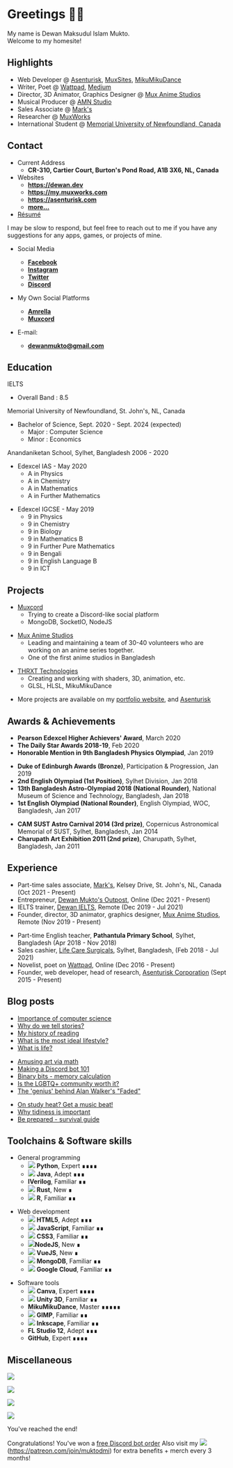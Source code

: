 # Greetings 🙋‍♂️

My name is Dewan Maksudul Islam Mukto. \
Welcome to my homesite!
<!-- .slide -->

## Highlights

- Web Developer @ [Asenturisk](https://asenturisk.com), [MuxSites](https://www.muxsites.com/), [MikuMikuDance](https://mikumikudance.org)
- Writer, Poet @ [Wattpad](https://wattpad.com/user/muktodmi), [Medium](https://muktology.medium.com/)
- Director, 3D Animator, Graphics Designer @ [Mux Anime Studios](https://mux111anime.wordpress.com/credits/)
- Musical Producer @ [AMN Studio](https://mukto.bandcamp.com/)
- Sales Associate @ [Mark's](https://marks.com)
- Researcher @ [MuxWorks](https://www.muxworks.com/)
- International Student @ [Memorial University of Newfoundland, Canada](https://www.mun.ca)

<!-- .slide -->

<a id="contact"></a>
## Contact

- Current Address
  - **CR-310, Cartier Court, Burton's Pond Road, A1B 3X6, NL, Canada**
- Websites
  - **<https://dewan.dev>**
  - **<https://my.muxworks.com>**
  - **<https://asenturisk.com>**
  - **[more...](https://mux.asenturisk.com/projects/websites)**
- [Résumé](https://my.muxworks.com/dewan-mukto-resume-3.pdf)

<!-- .slide vertical=true -->

I may be slow to respond, but feel free to reach out to me if you have any suggestions for any apps, games, or projects of mine.

- Social Media
  - **[Facebook](https://facebook.com/dewanmukto)**
  - **[Instagram](https://instagram.com/dewanmukto)**
  - **[Twitter](https://twitter.com/@DewanMukto)**
  - **[Discord](https://discord.gg/invite/GqHJmagG4k)**

- My Own Social Platforms
  - **[Amrella](https://amrella.muxworks.com/user/muktodmi)**
  - **[Muxcord](https://muxcord.dewanmukto.repl.co/channel/join/61788701e9975e0155af5f6c)**

- E-mail:
  - **[dewanmukto@gmail.com](mailto:dewanmukto@gmail.com)**

<!-- .slide -->

<a id="education"></a>
## Education

<!-- .slide vertical=true -->

IELTS

- Overall Band : 8.5

Memorial University of Newfoundland, St. John's, NL, Canada

- Bachelor of Science, Sept. 2020 - Sept. 2024 (expected)
  - Major : Computer Science
  - Minor : Economics

<!-- .slide vertical=true -->

Anandaniketan School, Sylhet, Bangladesh
2006 - 2020

- Edexcel IAS - May 2020
  - A in Physics
  - A in Chemistry
  - A in Mathematics
  - A in Further Mathematics

<!-- .slide -->

- Edexcel IGCSE - May 2019
  - 9 in Physics
  - 9 in Chemistry
  - 9 in Biology
  - 9 in Mathematics B
  - 9 in Further Pure Mathematics
  - 9 in Bengali
  - 9 in English Language B
  - 9 in ICT

<!-- .slide -->

<a id="projects"></a>
## Projects

<!-- .slide vertical=true -->

- [Muxcord](https://muxcord.apps.muxworks.com/)
  - Trying to create a Discord-like social platform
  - MongoDB, SocketIO, NodeJS

<!-- .slide vertical=true -->

- [Mux Anime Studios](https://mux111anime.wordpress.com)
  - Leading and maintaining a team of 30-40 volunteers who are working on an anime series together.
  - One of the first anime studios in Bangladesh


<!-- .slide vertical=true -->
- [THRXT Technologies](https://youtu.be/tNtK-8OgYtw)
  - Creating and working with shaders, 3D, animation, etc.
  - GLSL, HLSL, MikuMikuDance

<!-- .slide vertical=true -->
- More projects are available on my [portfolio website](https://my.muxworks.com), and [Asenturisk](https://mux.asenturisk.com/projects)

<!-- .slide -->

<a id="awards--achievements"></a>
## Awards & Achievements

<!-- .slide vertical=true -->

- **Pearson Edexcel Higher Achievers' Award**, March 2020
- **The Daily Star Awards 2018-19**, Feb 2020
- **Honorable Mention in 9th Bangladesh Physics Olympiad**, Jan 2019

<!-- .slide vertical=true -->

- **Duke of Edinburgh Awards (Bronze)**, Participation & Progression, Jan 2019
- **2nd English Olympiad (1st Position)**, Sylhet Division, Jan 2018
- **13th Bangladesh Astro-Olympiad 2018 (National Rounder)**, National Museum of Science and Technology, Bangladesh, Jan 2018
- **1st English Olympiad (National Rounder)**, English Olympiad, WOC, Bangladesh, Jan 2017

<!-- .slide vertical=true -->

- **CAM SUST Astro Carnival 2014 (3rd prize)**,  Copernicus Astronomical Memorial of SUST, Sylhet, Bangladesh, Jan 2014
- **Charupath Art Exhibition 2011 (2nd prize)**, Charupath, Sylhet, Bangladesh, Jan 2011

<!-- .slide -->

<a id="experience"></a>
## Experience

<!-- .slide vertical=true -->

- Part-time sales associate, [Mark's](https://marks.com), Kelsey Drive, St. John's, NL, Canada (Oct 2021 - Present)
- Entrepreneur, [Dewan Mukto's Outpost](https://mukto.company.site), Online (Dec 2021 - Present)
- IELTS trainer, [Dewan IELTS](https://office.dewan.dev/ielts-training/), Remote (Dec 2019 - Jul 2021)
- Founder, director, 3D animator, graphics designer, [Mux Anime Studios](https://mux111anime.wordpress.com), Remote (Nov 2019 - Present)


<!-- .slide vertical=true -->
- Part-time English teacher, **Pathantula Primary School**, Sylhet, Bangladesh (Apr 2018 - Nov 2018)
- Sales cashier, [Life Care Surgicals](https://www.google.com/search?q=life+care+surgicals+sylhet), Sylhet, Bangladesh, (Feb 2018 - Jul 2021)
- Novelist, poet on [Wattpad](https://wattpad.com/user/muktodmi), Online (Dec 2016 - Present)
- Founder, web developer, head of research, [Asenturisk Corporation](https://asenturisk.com) (Sept 2015 - Present)

<!-- .slide -->

<a id="blog-posts"></a>
## Blog posts

<!-- .slide vertical=true -->

- [Importance of computer science](https://office.dewan.dev/importance-of-computer-science/)
- [Why do we tell stories?](https://office.dewan.dev/why-do-we-tell-stories/)
- [My history of reading](https://office.dewan.dev/my-history-of-reading/)
- [What is the most ideal lifestyle?](https://muktology.medium.com/what-is-the-most-ideal-life-my-ancestors-suggest-one-7e2a7458dde8)
- [What is life?](https://muktology.medium.com/what-is-life-the-art-of-contemplation-answers-6c91bda3bcf)

<!-- .slide vertical=true -->

- [Amusing art via math](https://office.dewan.dev/aa4mm/)
- [Making a Discord bot 101](https://dewan.dev/2021/06/29/discordbots.html)
- [Binary bits - memory calculation](https://dewan.dev/2021/03/03/binary-bits.html)
- [Is the LGBTQ+ community worth it?](https://muktology.medium.com/is-the-lgbtq-community-worth-it-90425c954b35)
- [The 'genius' behind Alan Walker's "Faded"](https://muktology.medium.com/the-genius-behind-alan-walkers-faded-cff8de5970ca)

<!-- .slide vertical=true -->

- [On study heat? Get a music beat!](https://muktology.medium.com/on-study-heat-get-a-music-beat-dcd08cccd5a0)
- [Why tidiness is important](https://muktology.medium.com/be-tidy-be-clean-why-tidiness-is-important-94cb6c36aa79)
- [Be prepared - survival guide](https://muktology.medium.com/be-prepared-the-travellers-survival-guide-eabcddf41809)

<!-- .slide -->

<a id="toolchains--software-skills"></a>
## Toolchains & Software skills

<!-- .slide vertical=true -->
- General programming
  - <img src="https://img.shields.io/badge/Python-3776AB?style=for-the-badge&logo=python&logoColor=white" /> **Python**, Expert ∎∎∎∎
  - <img src="https://img.shields.io/badge/Java-ED8B00?style=for-the-badge&logo=java&logoColor=white" /> **Java**, Adept ∎∎∎
  - **IVerilog**, Familiar ∎∎
  - <img src="https://img.shields.io/badge/Rust-000000?style=for-the-badge&logo=rust&logoColor=white" /> **Rust**, New ∎
  - <img src="https://img.shields.io/badge/R-276DC3?style=for-the-badge&logo=r&logoColor=white" /> **R**, Familiar ∎∎

<!-- .slide vertical=true -->
- Web development
  - <img src="https://img.shields.io/badge/HTML5-E34F26?style=for-the-badge&logo=html5&logoColor=white" /> **HTML5**, Adept ∎∎∎
  - <img src="https://img.shields.io/badge/JavaScript-F7DF1E?style=for-the-badge&logo=javascript&logoColor=black" /> **JavaScript**, Familiar ∎∎
  - <img src="https://img.shields.io/badge/CSS3-1572B6?style=for-the-badge&logo=css3&logoColor=white" /> **CSS3**, Familiar ∎∎
  - <img src="https://img.shields.io/badge/Node.js-339933?style=for-the-badge&logo=nodedotjs&logoColor=white" />**NodeJS**, New ∎
  - <img src="https://img.shields.io/badge/Vue.js-35495E?style=for-the-badge&logo=vuedotjs&logoColor=4FC08D" /> **VueJS**, New ∎
  - <img src="https://img.shields.io/badge/MongoDB-4EA94B?style=for-the-badge&logo=mongodb&logoColor=white" /> **MongoDB**, Familiar ∎∎
  - <img src="https://img.shields.io/badge/Google_Cloud-4285F4?style=for-the-badge&logo=google-cloud&logoColor=white" /> **Google Cloud**, Familiar ∎∎

<!-- .slide vertical=true -->
- Software tools
  - <img src="https://img.shields.io/badge/Canva-%2300C4CC.svg?&style=for-the-badge&logo=Canva&logoColor=white" /> **Canva**, Expert ∎∎∎∎
  - <img src="https://img.shields.io/badge/Unity-100000?style=for-the-badge&logo=unity&logoColor=white" /> **Unity 3D**, Familiar ∎∎
  - **MikuMikuDance**, Master ∎∎∎∎∎
  - <img src="https://img.shields.io/badge/gimp-5C5543?style=for-the-badge&logo=gimp&logoColor=white" /> **GIMP**, Familiar ∎∎
  - <img src="https://img.shields.io/badge/Inkscape-000000?style=for-the-badge&logo=Inkscape&logoColor=white" /> **Inkscape**, Familiar ∎∎
  - **FL Studio 12**, Adept ∎∎∎
  - **GitHub**, Expert ∎∎∎∎

<!-- .slide -->

## Miscellaneous

<!-- .slide vertical=true -->

![](https://github-readme-stats.vercel.app/api?username=dmimukto&show_icons=true&theme=midnight-purple)

<!-- .slide vertical=true -->

![](https://github-profile-summary-cards.vercel.app/api/cards/profile-details?username=dmimukto&theme=monokai)

<!-- .slide vertical=true -->

![](https://github-profile-summary-cards.vercel.app/api/cards/repos-per-language?username=dmimukto&theme=monokai)

<!-- .slide vertical=true -->

![](https://github-profile-summary-cards.vercel.app/api/cards/productive-time?username=dmimukto&theme=monokai)

<!-- .slide -->

You've reached the end! 

Congratulations! You've won a [free Discord bot order](https://mukto.company.site/products/Discord-Bot-RTC-App-Custom-p395932976)
Also visit my ![](https://img.shields.io/badge/Patreon-F96854?style=for-the-badge&logo=patreon&logoColor=white)(https://patreon.com/join/muktodmi) for extra benefits + merch every 3 months!
